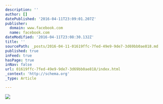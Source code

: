 ```yaml
---
description: ''
author: []
datePublished: '2016-04-11T23:09:01.207Z'
publisher:
  domain: www.facebook.com
  name: facebook.com
dateModified: '2016-04-11T23:08:30.132Z'
title: ''
sourcePath: _posts/2016-04-11-01619ffc-7fed-49e9-9de7-3d69bb0ae818.md
published: true
inFeed: true
hasPage: true
inNav: false
url: 01619ffc-7fed-49e9-9de7-3d69bb0ae818/index.html
_context: 'http://schema.org'
_type: Article

---
```

![](https://scontent-iad3-1.xx.fbcdn.net/hphotos-xpt1/t31.0-8/s960x960/12771923_796994657072493_8825049109130793812_o.jpg)